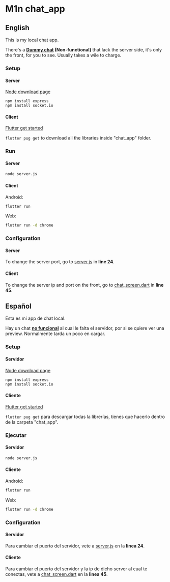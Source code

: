 # M1n chat_app

## English

This is my local chat app.

There's a **[Dummy chat](https://m1n-4d316e.github.io/chat_app/) (Non-functional)** that lack the server side, it's only the front, for you to see. Usually takes a wile to charge.

### Setup

#### Server

[Node download page](https://nodejs.org/es/)

```shell
npm install express
npm install socket.io
```

#### Client

[Flutter get started](https://docs.flutter.dev/get-started/install)

`flutter pug get` to download all the libraries inside "chat_app" folder.

### Run

#### Server

```bash
node server.js
```

#### Client

Android:

```bash
flutter run
```

Web:

```bash
flutter run -d chrome
```

### Configuration

#### Server

To change the server port, go to [server.js](https://github.com/M1n-4d316e/chat_app/blob/main/server/server.js) in **line 24**.

#### Client

To change the server ip and port on the front, go to [chat_screen.dart](https://github.com/M1n-4d316e/chat_app/blob/main/chat_app/lib/screens/chat_screen.dart) in **line 45**.

## Español

Esta es mi app de chat local.

Hay un chat **[no funcional](https://m1n-4d316e.github.io/chat_app/)** al cual le falta el servidor, por si se quiere ver una preview. Normalmente tarda un poco en cargar.

### Setup

#### Servidor

[Node download page](https://nodejs.org/es/)

```shell
npm install express
npm install socket.io
```

#### Cliente

[Flutter get started](https://docs.flutter.dev/get-started/install)

`flutter pug get` para descargar todas la librerías, tienes que hacerlo dentro de la carpeta "chat_app".

### Ejecutar

#### Servidor

```bash
node server.js
```

#### Cliente

Android:

```bash
flutter run
```

Web:

```bash
flutter run -d chrome
```

### Configuration

#### Servidor

Para cambiar el puerto del servidor, vete a [server.js](https://github.com/M1n-4d316e/chat_app/blob/main/server/server.js) en la **linea 24**.

#### Cliente

Para cambiar el puerto del servidor y la ip de dicho server al cual te conectas, vete a [chat_screen.dart](https://github.com/M1n-4d316e/chat_app/blob/main/chat_app/lib/screens/chat_screen.dart) en la **linea 45**.
